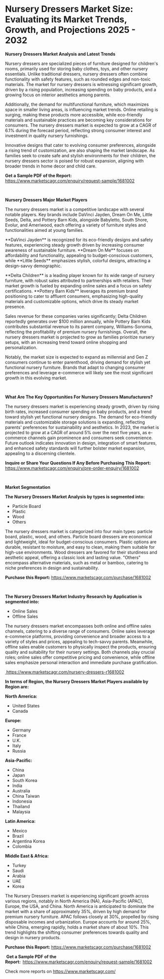 <p><h1>Nursery Dressers Market Size: Evaluating its Market Trends, Growth, and Projections 2025 - 2032</h1></p><p><strong>Nursery Dressers Market Analysis and Latest Trends</strong></p>
<p><p>Nursery dressers are specialized pieces of furniture designed for children's rooms, primarily used for storing baby clothes, toys, and other nursery essentials. Unlike traditional dressers, nursery dressers often combine functionality with safety features, such as rounded edges and non-toxic materials. The market for nursery dressers is witnessing significant growth, driven by a rising population, increasing spending on baby products, and a growing focus on interior aesthetics among parents. </p><p>Additionally, the demand for multifunctional furniture, which maximizes space in smaller living areas, is influencing market trends. Online retailing is surging, making these products more accessible, while eco-friendly materials and sustainable practices are becoming key considerations for consumers. The nursery dressers market is expected to grow at a CAGR of 6.1% during the forecast period, reflecting strong consumer interest and investment in quality nursery furnishings. </p><p>Innovative designs that cater to evolving consumer preferences, alongside a rising trend of customization, are also shaping the market landscape. As families seek to create safe and stylish environments for their children, the nursery dressers sector is poised for robust expansion, aligning with broader trends in home decor and child care.</p></p>
<p><strong>Get a Sample PDF of the Report:&nbsp;</strong> <a href="https://www.marketscagr.com/enquiry/request-sample/1681002?utm_campaign=3169&utm_medium=2&utm_source=Github&utm_content=ia&utm_term=24032025&utm_id=nursery-dressers">https://www.marketscagr.com/enquiry/request-sample/1681002</a></p>
<p>&nbsp;</p>
<p><strong>Nursery Dressers Major Market Players</strong></p>
<p><p>The nursery dressers market is a competitive landscape with several notable players. Key brands include DaVinci Jayden, Dream On Me, Little Seeds, Delta, and Pottery Barn Kids, alongside Babyletto, South Shore, Evolur, and Ameriwood, each offering a variety of furniture styles and functionalities aimed at young families.</p><p>**DaVinci Jayden** is recognized for its eco-friendly designs and safety features, experiencing steady growth driven by increasing consumer awareness of sustainable furniture. **Dream On Me** focuses on affordability and functionality, appealing to budget-conscious customers, while **Little Seeds** emphasizes stylish, colorful designs, attracting a design-savvy demographic.</p><p>**Delta Children** is a leading player known for its wide range of nursery furniture, with robust sales attributed to partnerships with retailers. Their market growth is fueled by expanding online sales and a focus on safety certifications. **Pottery Barn Kids** leverages its premium brand positioning to cater to affluent consumers, emphasizing high-quality materials and customizable options, which drive its steady market presence.</p><p>Sales revenue for these companies varies significantly; Delta Children reportedly generates over $100 million annually, while Pottery Barn Kids contributes substantial revenue to its parent company, Williams-Sonoma, reflecting the profitability of premium nursery furnishings. Overall, the nursery dressers market is projected to grow as families prioritize nursery setups, with an increasing trend toward online shopping and personalization.</p><p>Notably, the market size is expected to expand as millennial and Gen Z consumers continue to enter parenthood, driving demand for stylish yet functional nursery furniture. Brands that adapt to changing consumer preferences and leverage e-commerce will likely see the most significant growth in this evolving market.</p></p>
<p>&nbsp;</p>
<p><strong>What Are The Key Opportunities For Nursery Dressers Manufacturers?</strong></p>
<p><p>The nursery dressers market is experiencing steady growth, driven by rising birth rates, increased consumer spending on baby products, and a trend toward stylish yet functional nursery designs. The demand for eco-friendly materials and customizable storage solutions is expanding, reflecting parents' preferences for sustainability and aesthetics. In 2023, the market is projected to grow at a CAGR of around 5% over the next five years, as e-commerce channels gain prominence and consumers seek convenience. Future outlook indicates innovation in design, integration of smart features, and enhanced safety standards will further bolster market expansion, appealing to a discerning clientele.</p></p>
<p><strong>Inquire or Share Your Questions If Any Before Purchasing This Report:</strong> <a href="https://www.marketscagr.com/enquiry/pre-order-enquiry/1681002?utm_campaign=3169&utm_medium=2&utm_source=Github&utm_content=ia&utm_term=24032025&utm_id=nursery-dressers">https://www.marketscagr.com/enquiry/pre-order-enquiry/1681002</a></p>
<p>&nbsp;</p>
<p><strong>Market Segmentation</strong></p>
<p><strong>The Nursery Dressers Market Analysis by types is segmented into:</strong></p>
<p><ul><li>Particle Board</li><li>Plastic</li><li>Wood</li><li>Others</li></ul></p>
<p><p>The nursery dressers market is categorized into four main types: particle board, plastic, wood, and others. Particle board dressers are economical and lightweight, ideal for budget-conscious consumers. Plastic options are durable, resistant to moisture, and easy to clean, making them suitable for high-use environments. Wood dressers are favored for their sturdiness and aesthetic appeal, offering a classic look and lasting value. "Others" encompass alternative materials, such as metal or bamboo, catering to niche preferences in design and sustainability.</p></p>
<p><strong>Purchase this Report:&nbsp;</strong><a href="https://www.marketscagr.com/purchase/1681002?utm_campaign=3169&utm_medium=2&utm_source=Github&utm_content=ia&utm_term=24032025&utm_id=nursery-dressers">https://www.marketscagr.com/purchase/1681002</a></p>
<p>&nbsp;</p>
<p><strong>The Nursery Dressers Market Industry Research by Application is segmented into:</strong></p>
<p><ul><li>Online Sales</li><li>Offline Sales</li></ul></p>
<p><p>The nursery dressers market encompasses both online and offline sales channels, catering to a diverse range of consumers. Online sales leverage e-commerce platforms, providing convenience and broader access to a variety of styles and prices, appealing to tech-savvy parents. Meanwhile, offline sales enable customers to physically inspect the products, ensuring quality and suitability for their nursery settings. Both channels play crucial roles; online sales offer competitive pricing and convenience, while offline sales emphasize personal interaction and immediate purchase gratification.</p></p>
<p><a href="https://www.marketscagr.com/nursery-dressers-r1681002?utm_campaign=3169&utm_medium=2&utm_source=Github&utm_content=ia&utm_term=24032025&utm_id=nursery-dressers">&nbsp;https://www.marketscagr.com/nursery-dressers-r1681002</a></p>
<p><strong>In terms of Region, the Nursery Dressers Market Players available by Region are:</strong></p>
<p>
    <p> <strong> North America: </strong>
        <ul>
            <li>United States</li>
            <li>Canada</li>
        </ul>
        </p> 
    <p> <strong> Europe: </strong>
        <ul>
            <li>Germany</li>
            <li>France</li>
            <li>U.K.</li>
            <li>Italy</li>
            <li>Russia</li>
        </ul>
        </p> 
    <p> <strong> Asia-Pacific: </strong>
        <ul>
            <li>China</li>
            <li>Japan</li>
            <li>South Korea</li>
            <li>India</li>
            <li>Australia</li>
            <li>China Taiwan</li>
            <li>Indonesia</li>
            <li>Thailand</li>
            <li>Malaysia</li>
        </ul>
        </p> 
    <p> <strong> Latin America: </strong>
        <ul>
            <li>Mexico</li>
            <li>Brazil</li>
            <li>Argentina Korea</li>
            <li>Colombia</li>
        </ul>
        </p> 
    <p> <strong> Middle East & Africa: </strong>
        <ul>
            <li>Turkey</li>
            <li>Saudi</li>
            <li>Arabia</li>
            <li>UAE</li>
            <li>Korea</li>
        </ul>
    </p>
    </p>
<p><p>The Nursery Dressers market is experiencing significant growth across various regions, notably in North America (NA), Asia-Pacific (APAC), Europe, the USA, and China. North America is anticipated to dominate the market with a share of approximately 35%, driven by high demand for premium nursery furniture. APAC follows closely at 30%, propelled by rising disposable incomes and urbanization. Europe accounts for around 25%, while China, emerging rapidly, holds a market share of about 10%. This trend highlights the shifting consumer preferences towards quality and design in nursery products.</p></p>
<p><strong>Purchase this Report: </strong><a href="https://www.marketscagr.com/purchase/1681002?utm_campaign=3169&utm_medium=2&utm_source=Github&utm_content=ia&utm_term=24032025&utm_id=nursery-dressers">https://www.marketscagr.com/purchase/1681002</a></p>
<p>&nbsp;<strong>Get a Sample PDF of the Report:&nbsp;&nbsp;</strong><a href="https://www.marketscagr.com/enquiry/request-sample/1681002?utm_campaign=3169&utm_medium=2&utm_source=Github&utm_content=ia&utm_term=24032025&utm_id=nursery-dressers">https://www.marketscagr.com/enquiry/request-sample/1681002</a></p>
<p><strong></strong></p>
<p>Check more reports on <a href="https://www.marketscagr.com/?utm_campaign=3169&utm_medium=2&utm_source=Github&utm_content=ia&utm_term=24032025&utm_id=nursery-dressers">https://www.marketscagr.com/</a></p>